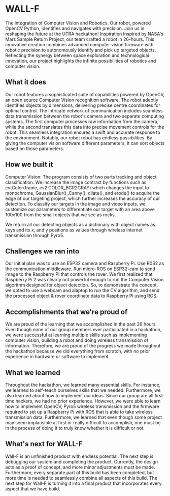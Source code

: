 # WALL-F
The integration of Computer Vision and Robotics. Our robot, powered OpenCV Python, identifies and navigates with precision. Join us in reshaping the future at the UTRA hackathon!
Inspiration
Inspired by NASA's Mars Sample Return Project, our team crafted a robot in 26-hours. This innovative creation combines advanced computer vision firmware with robotic precision to autonomously identify and pick up targeted objects. Reflecting the synergy between space exploration and technological innovation, our project highlights the infinite possibilities of robotics and computer vision.

## What it does
Our robot features a sophisticated suite of capabilities powered by OpenCV, an open source Computer Vision recognition software. The robot adeptly identifies objects by dimensions, delivering precise centre coordinates for optimal control. The intricate network of communication includes seamless data transmission between the robot's camera and two separate computing systems. The first computer processes raw information from the camera, while the second translates this data into precise movement controls for the robot. This seamless integration ensures a swift and accurate response to the environment. Notably, our robot robot has endless possibilities. By giving the computer vision software different parameters, it can sort objects based on those parameters.

## How we built it
Computer Vision: The program consists of two parts tracking and object classification. We increase the image contrast by functions such as cvtColor(frame, cv2.COLOR_BGR2GRAY) which changes the input to monochrome, GaussianBlur(),.Canny(), dilate(), and erode() to acquire the edge of our targeting project, which further increases the accuracy of our detection. To classify our targets in the image and video inputs, we customize our parameters to differentiate our target with an area above 100x100 from the small objects that we see as rocks.

We return all our detecting objects as a dictionary with object names as keys and its x, and y positions as values through wireless internet transmission through Pyro5.

## Challenges we ran into
Our initial plan was to use an ESP32 camera and Raspberry Pi. Use R0S2 as the communication middleware. Run micro-ROS on ESP32-cam to send image to the Raspberry Pi that controls the rover. We first realized that Raspberry Pi 2 was clearly not powerful enough to run the Computer Vision algorithm designed for object detection. So, to demonstrate the concept, we opted to use a webcam and alaptop to run the CV algorithm, and send the processed object & rover coordinate data to Raspberry Pi using ROS.

## Accomplishments that we're proud of
We are proud of the learning that we accomplished in the past 26 hours. Even though none of our group members ever participated in a hackathon, we were successful at learning multiple skills such as implementing computer vision, building a robot and doing wireless transmission of information. Therefore, we are proud of the progress we made throughout the hackathon because we did everything from scratch, with no prior experience in hardware or software to implement.

## What we learned
Throughout the hackathon, we learned many essential skills. For instance, we learned to self-teach ourselves skills that we needed. Furthermore, we also learned about how to implement our ideas. Since our group are all first-time hackers, we had no prior experience. However, we were able to learn how to implement OpenCV, Pyro5 wireless transmission and the firmware required to set up a Raspberry Pi with ROS that is able to take wireless transmission data. Furthermore, we learned that even though some project may seem implausible at first or really difficult to accomplish, one must be in the process of doing it to truly know whether it is difficult or not.

## What's next for WALL-F
Wall-F is an unfinished product with endless potential. The next step is debugging our system and completing the product. Currently, the design acts as a proof of concept, and more minor adjustments must be made. Furthermore, every separate part of this build has been completed, but more time is needed to seamlessly combine all aspects of this build. The next step for Wall-F is turning it into a final product that incorporates every aspect that we have build.
